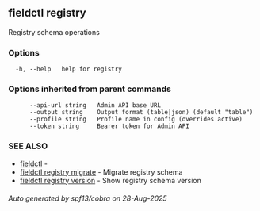 ## fieldctl registry

Registry schema operations

### Options

```
  -h, --help   help for registry
```

### Options inherited from parent commands

```
      --api-url string   Admin API base URL
      --output string    Output format (table|json) (default "table")
      --profile string   Profile name in config (overrides active)
      --token string     Bearer token for Admin API
```

### SEE ALSO

* [fieldctl](fieldctl.md)	 - 
* [fieldctl registry migrate](fieldctl_registry_migrate.md)	 - Migrate registry schema
* [fieldctl registry version](fieldctl_registry_version.md)	 - Show registry schema version

###### Auto generated by spf13/cobra on 28-Aug-2025
